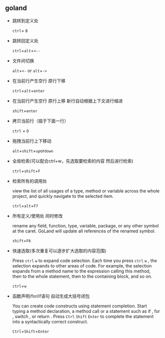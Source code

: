 ## goland

- 跳转到定义处

  `ctrl`+ `B`
  
- 跳转回定义处

  `ctrl`+`alt`+`<--`

- 文件间切换

  `alt`+`<-` or `alt`+`->`

- 在当前行产生空行 原行下移

  `ctrl`+`alt`+`enter`

- 在当前行产生空行 原行上移 新行自动根据上下文进行缩进

  `shift`+`enter`

- 拷贝当前行（插于下面一行）

  `ctrl` + `D`

- 拖拽当前行上下移动

  `alt`+`shift`+`up`or`down`
  
- 全局检索(可以配合ctrl+w，先选取要检索的内容 然后进行检索)

  `ctrl`+`shift`+`F`

- 检索所有的调用处

  view the list of all usages of a type, method or variable across the whole project, and quickly navigate to the selected item.

  `ctrl`+`alt`+`F7`

- 所有定义/使用处 同时修改

  rename any field, function, type, variable, package, or any other symbol at the caret. GoLand will update all references of the renamed symbol.

  `shift`+`F6`

- 快速选取(多次重复可以逐步扩大选取的内容范围)

  Press   `ctrl`   `w`  to expand code selection. Each time you press  `ctrl`   `w` , the selection expands to other areas of code.
  For example, the selection expands from a method name to the expression calling this method, then to the whole statement, then to the containing block, and so on.

  `ctrl`+`w`
  
- 函数声明/for/if语句 自动生成大括号闭包

  You can create code constructs using statement completion. Start typing a method declaration, a method call or a statement such as   if  ,   for  ,   switch  , or   return  . Press   `Ctrl`   `Shift`    `Enter`   to complete the statement into a syntactically correct construct.

  `Ctrl`+`Shift`+`Enter` 
